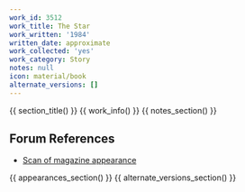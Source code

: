 ```yaml
---
work_id: 3512
work_title: The Star
work_written: '1984'
written_date: approximate
work_collected: 'yes'
work_category: Story
notes: null
icon: material/book
alternate_versions: []
---
```


{{ section_title() }}
{{ work_info() }}
{{ notes_section() }}
## Forum References
- [Scan of magazine appearance](https://bukowskiforum.com/threads/the-star-oui-june-1984.11124/)

{{ appearances_section() }}
{{ alternate_versions_section() }}